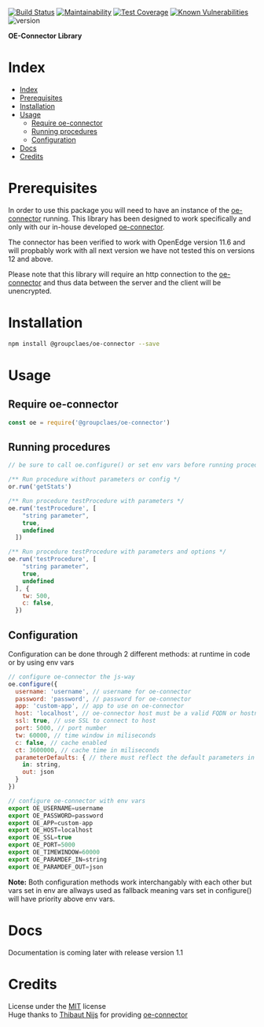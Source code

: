 [![Build Status](https://api.travis-ci.com/groupclaes/oe-connector-lib.svg?token=tpEYPD8CxWfr1dytjAz7&branch=master)](https://travis-ci.com/groupclaes/oe-connector-lib) [![Maintainability](https://api.codeclimate.com/v1/badges/d395b0d52f2953f97b6f/maintainability)](https://codeclimate.com/github/groupclaes/oe-connector-lib/maintainability) [![Test Coverage](https://api.codeclimate.com/v1/badges/d395b0d52f2953f97b6f/test_coverage)](https://codeclimate.com/github/groupclaes/oe-connector-lib/test_coverage) [![Known Vulnerabilities](https://snyk.io/test/github/groupclaes/oe-connector-lib/badge.svg)](https://snyk.io/test/github/groupclaes/oe-connector-lib)  ![version](https://img.shields.io/badge/version-1.0.6-blue)  

<!-- [![depenencies](https://status.david-dm.org/gh/groupclaes/oe-connector-lib.svg)](https://david-dm.org/groupclaes/oe-connector-lib) [![devDepenencies](https://status.david-dm.org/gh/groupclaes/oe-connector-lib.svg?type=dev)](https://david-dm.org/groupclaes/oe-connector-lib?type=dev) -->

**OE-Connector Library**

# Index
- [Index](#index)
- [Prerequisites](#prerequisites)
- [Installation](#installation)
- [Usage](#usage)
  - [Require oe-connector](#require-oe-connector)
  - [Running procedures](#running-procedures)
  - [Configuration](#configuration)
- [Docs](#docs)
- [Credits](#credits)

# Prerequisites
In order to use this package you will need to have an instance of the [oe-connector](https://github.com/groupclaes/oe-connector) running. This library has been designed to work specifically and only with our in-house developed [oe-connector](https://github.com/groupclaes/oe-connector).  
  
The connector has been verified to work with OpenEdge version 11.6 and will propbably work with all next version we have not tested this on versions 12 and above.

Please note that this library will require an http connection to the [oe-connector](https://github.com/groupclaes/oe-connector) and thus data between the server and the client will be unencrypted.

# Installation
```sh
npm install @groupclaes/oe-connector --save
```
# Usage
## Require oe-connector
```javascript
const oe = require('@groupclaes/oe-connector')
```

## Running procedures
```javascript
// be sure to call oe.configure() or set env vars before running procedures

/** Run procedure without parameters or config */
or.run('getStats')

/** Run procedure testProcedure with parameters */
oe.run('testProcedure', [
    "string parameter",
    true,
    undefined
  ])

/** Run procedure testProcedure with parameters and options */
oe.run('testProcedure', [
    "string parameter",
    true,
    undefined
  ], {
    tw: 500,
    c: false,
  })
```

## Configuration
Configuration can be done through 2 different methods: at runtime in code or by using env vars

```javascript
// configure oe-connector the js-way
oe.configure({
  username: 'username', // username for oe-connector
  password: 'password', // password for oe-connector
  app: 'custom-app', // app to use on oe-connector
  host: 'localhost', // oe-connector host must be a valid FQDN or hostname
  ssl: true, // use SSL to connect to host
  port: 5000, // port number
  tw: 60000, // time window in miliseconds
  c: false, // cache enabled
  ct: 3600000, // cache time in miliseconds
  parameterDefaults: { // there must reflect the default parameters in the oe-connector
    in: string,
    out: json
  }
})
```
```javascript
// configure oe-connector with env vars
export OE_USERNAME=username
export OE_PASSWORD=password
export OE_APP=custom-app
export OE_HOST=localhost
export OE_SSL=true
export OE_PORT=5000
export OE_TIMEWINDOW=60000
export OE_PARAMDEF_IN=string
export OE_PARAMDEF_OUT=json
```
__Note:__ Both configuration methods work interchangably with each other but vars set in env are allways used as fallback meaning vars set in configure() will have priority above env vars.
# Docs

Documentation is coming later with release version 1.1
<!-- # FAQ

NO FAQ's at the moment -->

# Credits
License under the [MIT](./license.txt) license  
Huge thanks to [Thibaut Nijs](https://github.com/FlyingWraptor) for providing [oe-connector](https://github.com/groupclaes/oe-connector)
